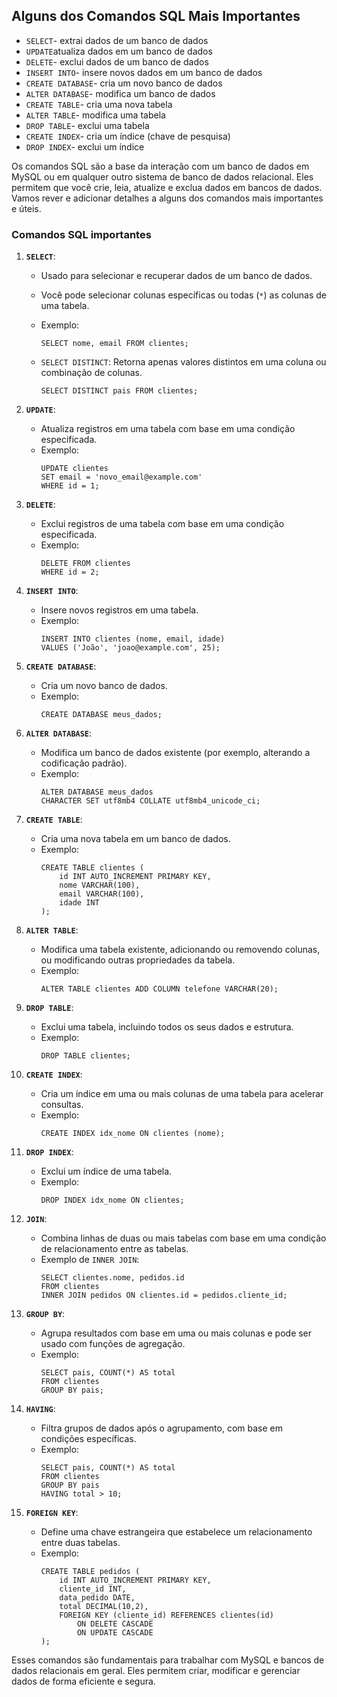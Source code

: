 ## Alguns dos Comandos SQL Mais Importantes

- `SELECT`- extrai dados de um banco de dados
- `UPDATE`atualiza dados em um banco de dados
- `DELETE`- exclui dados de um banco de dados
- `INSERT INTO`- insere novos dados em um banco de dados
- `CREATE DATABASE`- cria um novo banco de dados
- `ALTER DATABASE`- modifica um banco de dados
- `CREATE TABLE`- cria uma nova tabela
- `ALTER TABLE`- modifica uma tabela
- `DROP TABLE`- exclui uma tabela
- `CREATE INDEX`- cria um índice (chave de pesquisa)
- `DROP INDEX`- exclui um índice

Os comandos SQL são a base da interação com um banco de dados em MySQL ou em qualquer outro sistema de banco de dados relacional. Eles permitem que você crie, leia, atualize e exclua dados em bancos de dados. Vamos rever e adicionar detalhes a alguns dos comandos mais importantes e úteis.

### Comandos SQL importantes

1. **`SELECT`**:
    - Usado para selecionar e recuperar dados de um banco de dados.
    - Você pode selecionar colunas específicas ou todas (`*`) as colunas de uma tabela.
    - Exemplo:
        ```mysql
        SELECT nome, email FROM clientes;
        ```

    - `SELECT DISTINCT`: Retorna apenas valores distintos em uma coluna ou combinação de colunas.
        ```mysql
        SELECT DISTINCT pais FROM clientes;
        ```

2. **`UPDATE`**:
    - Atualiza registros em uma tabela com base em uma condição especificada.
    - Exemplo:
        ```mysql
        UPDATE clientes
        SET email = 'novo_email@example.com'
        WHERE id = 1;
        ```

3. **`DELETE`**:
    - Exclui registros de uma tabela com base em uma condição especificada.
    - Exemplo:
        ```mysql
        DELETE FROM clientes
        WHERE id = 2;
        ```

4. **`INSERT INTO`**:
    - Insere novos registros em uma tabela.
    - Exemplo:
        ```mysql
        INSERT INTO clientes (nome, email, idade)
        VALUES ('João', 'joao@example.com', 25);
        ```

5. **`CREATE DATABASE`**:
    - Cria um novo banco de dados.
    - Exemplo:
        ```mysql
        CREATE DATABASE meus_dados;
        ```

6. **`ALTER DATABASE`**:
    - Modifica um banco de dados existente (por exemplo, alterando a codificação padrão).
    - Exemplo:
        ```mysql
        ALTER DATABASE meus_dados
        CHARACTER SET utf8mb4 COLLATE utf8mb4_unicode_ci;
        ```

7. **`CREATE TABLE`**:
    - Cria uma nova tabela em um banco de dados.
    - Exemplo:
        ```mysql
        CREATE TABLE clientes (
            id INT AUTO_INCREMENT PRIMARY KEY,
            nome VARCHAR(100),
            email VARCHAR(100),
            idade INT
        );
        ```

8. **`ALTER TABLE`**:
    - Modifica uma tabela existente, adicionando ou removendo colunas, ou modificando outras propriedades da tabela.
    - Exemplo:
        ```mysql
        ALTER TABLE clientes ADD COLUMN telefone VARCHAR(20);
        ```

9. **`DROP TABLE`**:
    - Exclui uma tabela, incluindo todos os seus dados e estrutura.
    - Exemplo:
        ```mysql
        DROP TABLE clientes;
        ```

10. **`CREATE INDEX`**:
    - Cria um índice em uma ou mais colunas de uma tabela para acelerar consultas.
    - Exemplo:
        ```mysql
        CREATE INDEX idx_nome ON clientes (nome);
        ```

11. **`DROP INDEX`**:
    - Exclui um índice de uma tabela.
    - Exemplo:
        ```mysql
        DROP INDEX idx_nome ON clientes;
        ```

12. **`JOIN`**:
    - Combina linhas de duas ou mais tabelas com base em uma condição de relacionamento entre as tabelas.
    - Exemplo de `INNER JOIN`:
        ```mysql
        SELECT clientes.nome, pedidos.id
        FROM clientes
        INNER JOIN pedidos ON clientes.id = pedidos.cliente_id;
        ```

13. **`GROUP BY`**:
    - Agrupa resultados com base em uma ou mais colunas e pode ser usado com funções de agregação.
    - Exemplo:
        ```mysql
        SELECT pais, COUNT(*) AS total
        FROM clientes
        GROUP BY pais;
        ```

14. **`HAVING`**:
    - Filtra grupos de dados após o agrupamento, com base em condições específicas.
    - Exemplo:
        ```mysql
        SELECT pais, COUNT(*) AS total
        FROM clientes
        GROUP BY pais
        HAVING total > 10;
        ```

15. **`FOREIGN KEY`**:
    - Define uma chave estrangeira que estabelece um relacionamento entre duas tabelas.
    - Exemplo:
        ```mysql
        CREATE TABLE pedidos (
            id INT AUTO_INCREMENT PRIMARY KEY,
            cliente_id INT,
            data_pedido DATE,
            total DECIMAL(10,2),
            FOREIGN KEY (cliente_id) REFERENCES clientes(id)
                ON DELETE CASCADE
                ON UPDATE CASCADE
        );
        ```

Esses comandos são fundamentais para trabalhar com MySQL e bancos de dados relacionais em geral. Eles permitem criar, modificar e gerenciar dados de forma eficiente e segura.